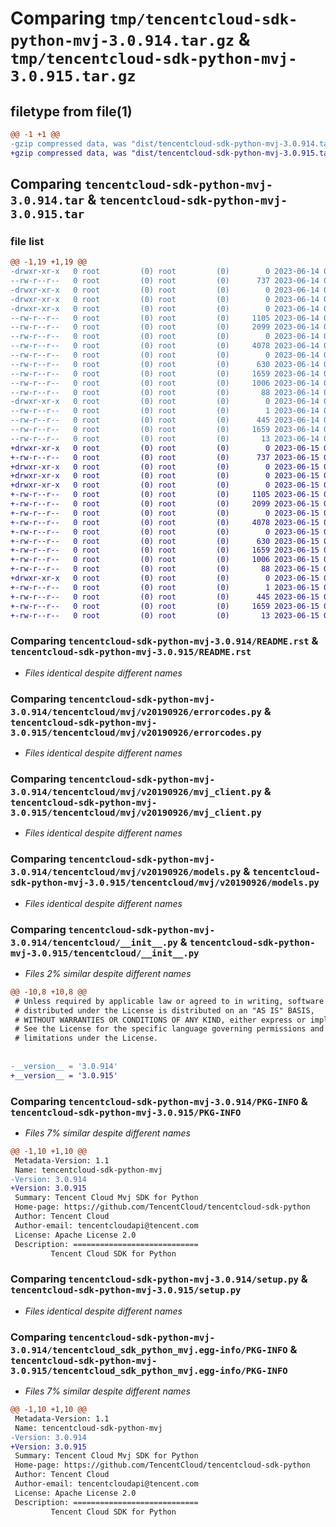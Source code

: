 # Comparing `tmp/tencentcloud-sdk-python-mvj-3.0.914.tar.gz` & `tmp/tencentcloud-sdk-python-mvj-3.0.915.tar.gz`

## filetype from file(1)

```diff
@@ -1 +1 @@
-gzip compressed data, was "dist/tencentcloud-sdk-python-mvj-3.0.914.tar", last modified: Wed Jun 14 00:30:54 2023, max compression
+gzip compressed data, was "dist/tencentcloud-sdk-python-mvj-3.0.915.tar", last modified: Thu Jun 15 00:30:08 2023, max compression
```

## Comparing `tencentcloud-sdk-python-mvj-3.0.914.tar` & `tencentcloud-sdk-python-mvj-3.0.915.tar`

### file list

```diff
@@ -1,19 +1,19 @@
-drwxr-xr-x   0 root         (0) root         (0)        0 2023-06-14 00:30:54.000000 tencentcloud-sdk-python-mvj-3.0.914/
--rw-r--r--   0 root         (0) root         (0)      737 2023-06-14 00:30:54.000000 tencentcloud-sdk-python-mvj-3.0.914/README.rst
-drwxr-xr-x   0 root         (0) root         (0)        0 2023-06-14 00:30:54.000000 tencentcloud-sdk-python-mvj-3.0.914/tencentcloud/
-drwxr-xr-x   0 root         (0) root         (0)        0 2023-06-14 00:30:54.000000 tencentcloud-sdk-python-mvj-3.0.914/tencentcloud/mvj/
-drwxr-xr-x   0 root         (0) root         (0)        0 2023-06-14 00:30:54.000000 tencentcloud-sdk-python-mvj-3.0.914/tencentcloud/mvj/v20190926/
--rw-r--r--   0 root         (0) root         (0)     1105 2023-06-14 00:30:54.000000 tencentcloud-sdk-python-mvj-3.0.914/tencentcloud/mvj/v20190926/errorcodes.py
--rw-r--r--   0 root         (0) root         (0)     2099 2023-06-14 00:30:54.000000 tencentcloud-sdk-python-mvj-3.0.914/tencentcloud/mvj/v20190926/mvj_client.py
--rw-r--r--   0 root         (0) root         (0)        0 2023-06-14 00:30:54.000000 tencentcloud-sdk-python-mvj-3.0.914/tencentcloud/mvj/v20190926/__init__.py
--rw-r--r--   0 root         (0) root         (0)     4078 2023-06-14 00:30:54.000000 tencentcloud-sdk-python-mvj-3.0.914/tencentcloud/mvj/v20190926/models.py
--rw-r--r--   0 root         (0) root         (0)        0 2023-06-14 00:30:54.000000 tencentcloud-sdk-python-mvj-3.0.914/tencentcloud/mvj/__init__.py
--rw-r--r--   0 root         (0) root         (0)      630 2023-06-14 00:30:54.000000 tencentcloud-sdk-python-mvj-3.0.914/tencentcloud/__init__.py
--rw-r--r--   0 root         (0) root         (0)     1659 2023-06-14 00:30:54.000000 tencentcloud-sdk-python-mvj-3.0.914/PKG-INFO
--rw-r--r--   0 root         (0) root         (0)     1006 2023-06-14 00:30:54.000000 tencentcloud-sdk-python-mvj-3.0.914/setup.py
--rw-r--r--   0 root         (0) root         (0)       88 2023-06-14 00:30:54.000000 tencentcloud-sdk-python-mvj-3.0.914/setup.cfg
-drwxr-xr-x   0 root         (0) root         (0)        0 2023-06-14 00:30:54.000000 tencentcloud-sdk-python-mvj-3.0.914/tencentcloud_sdk_python_mvj.egg-info/
--rw-r--r--   0 root         (0) root         (0)        1 2023-06-14 00:30:54.000000 tencentcloud-sdk-python-mvj-3.0.914/tencentcloud_sdk_python_mvj.egg-info/dependency_links.txt
--rw-r--r--   0 root         (0) root         (0)      445 2023-06-14 00:30:54.000000 tencentcloud-sdk-python-mvj-3.0.914/tencentcloud_sdk_python_mvj.egg-info/SOURCES.txt
--rw-r--r--   0 root         (0) root         (0)     1659 2023-06-14 00:30:54.000000 tencentcloud-sdk-python-mvj-3.0.914/tencentcloud_sdk_python_mvj.egg-info/PKG-INFO
--rw-r--r--   0 root         (0) root         (0)       13 2023-06-14 00:30:54.000000 tencentcloud-sdk-python-mvj-3.0.914/tencentcloud_sdk_python_mvj.egg-info/top_level.txt
+drwxr-xr-x   0 root         (0) root         (0)        0 2023-06-15 00:30:08.000000 tencentcloud-sdk-python-mvj-3.0.915/
+-rw-r--r--   0 root         (0) root         (0)      737 2023-06-15 00:30:08.000000 tencentcloud-sdk-python-mvj-3.0.915/README.rst
+drwxr-xr-x   0 root         (0) root         (0)        0 2023-06-15 00:30:08.000000 tencentcloud-sdk-python-mvj-3.0.915/tencentcloud/
+drwxr-xr-x   0 root         (0) root         (0)        0 2023-06-15 00:30:08.000000 tencentcloud-sdk-python-mvj-3.0.915/tencentcloud/mvj/
+drwxr-xr-x   0 root         (0) root         (0)        0 2023-06-15 00:30:08.000000 tencentcloud-sdk-python-mvj-3.0.915/tencentcloud/mvj/v20190926/
+-rw-r--r--   0 root         (0) root         (0)     1105 2023-06-15 00:30:08.000000 tencentcloud-sdk-python-mvj-3.0.915/tencentcloud/mvj/v20190926/errorcodes.py
+-rw-r--r--   0 root         (0) root         (0)     2099 2023-06-15 00:30:08.000000 tencentcloud-sdk-python-mvj-3.0.915/tencentcloud/mvj/v20190926/mvj_client.py
+-rw-r--r--   0 root         (0) root         (0)        0 2023-06-15 00:30:08.000000 tencentcloud-sdk-python-mvj-3.0.915/tencentcloud/mvj/v20190926/__init__.py
+-rw-r--r--   0 root         (0) root         (0)     4078 2023-06-15 00:30:08.000000 tencentcloud-sdk-python-mvj-3.0.915/tencentcloud/mvj/v20190926/models.py
+-rw-r--r--   0 root         (0) root         (0)        0 2023-06-15 00:30:08.000000 tencentcloud-sdk-python-mvj-3.0.915/tencentcloud/mvj/__init__.py
+-rw-r--r--   0 root         (0) root         (0)      630 2023-06-15 00:30:08.000000 tencentcloud-sdk-python-mvj-3.0.915/tencentcloud/__init__.py
+-rw-r--r--   0 root         (0) root         (0)     1659 2023-06-15 00:30:08.000000 tencentcloud-sdk-python-mvj-3.0.915/PKG-INFO
+-rw-r--r--   0 root         (0) root         (0)     1006 2023-06-15 00:30:08.000000 tencentcloud-sdk-python-mvj-3.0.915/setup.py
+-rw-r--r--   0 root         (0) root         (0)       88 2023-06-15 00:30:08.000000 tencentcloud-sdk-python-mvj-3.0.915/setup.cfg
+drwxr-xr-x   0 root         (0) root         (0)        0 2023-06-15 00:30:08.000000 tencentcloud-sdk-python-mvj-3.0.915/tencentcloud_sdk_python_mvj.egg-info/
+-rw-r--r--   0 root         (0) root         (0)        1 2023-06-15 00:30:08.000000 tencentcloud-sdk-python-mvj-3.0.915/tencentcloud_sdk_python_mvj.egg-info/dependency_links.txt
+-rw-r--r--   0 root         (0) root         (0)      445 2023-06-15 00:30:08.000000 tencentcloud-sdk-python-mvj-3.0.915/tencentcloud_sdk_python_mvj.egg-info/SOURCES.txt
+-rw-r--r--   0 root         (0) root         (0)     1659 2023-06-15 00:30:08.000000 tencentcloud-sdk-python-mvj-3.0.915/tencentcloud_sdk_python_mvj.egg-info/PKG-INFO
+-rw-r--r--   0 root         (0) root         (0)       13 2023-06-15 00:30:08.000000 tencentcloud-sdk-python-mvj-3.0.915/tencentcloud_sdk_python_mvj.egg-info/top_level.txt
```

### Comparing `tencentcloud-sdk-python-mvj-3.0.914/README.rst` & `tencentcloud-sdk-python-mvj-3.0.915/README.rst`

 * *Files identical despite different names*

### Comparing `tencentcloud-sdk-python-mvj-3.0.914/tencentcloud/mvj/v20190926/errorcodes.py` & `tencentcloud-sdk-python-mvj-3.0.915/tencentcloud/mvj/v20190926/errorcodes.py`

 * *Files identical despite different names*

### Comparing `tencentcloud-sdk-python-mvj-3.0.914/tencentcloud/mvj/v20190926/mvj_client.py` & `tencentcloud-sdk-python-mvj-3.0.915/tencentcloud/mvj/v20190926/mvj_client.py`

 * *Files identical despite different names*

### Comparing `tencentcloud-sdk-python-mvj-3.0.914/tencentcloud/mvj/v20190926/models.py` & `tencentcloud-sdk-python-mvj-3.0.915/tencentcloud/mvj/v20190926/models.py`

 * *Files identical despite different names*

### Comparing `tencentcloud-sdk-python-mvj-3.0.914/tencentcloud/__init__.py` & `tencentcloud-sdk-python-mvj-3.0.915/tencentcloud/__init__.py`

 * *Files 2% similar despite different names*

```diff
@@ -10,8 +10,8 @@
 # Unless required by applicable law or agreed to in writing, software
 # distributed under the License is distributed on an "AS IS" BASIS,
 # WITHOUT WARRANTIES OR CONDITIONS OF ANY KIND, either express or implied.
 # See the License for the specific language governing permissions and
 # limitations under the License.
 
 
-__version__ = '3.0.914'
+__version__ = '3.0.915'
```

### Comparing `tencentcloud-sdk-python-mvj-3.0.914/PKG-INFO` & `tencentcloud-sdk-python-mvj-3.0.915/PKG-INFO`

 * *Files 7% similar despite different names*

```diff
@@ -1,10 +1,10 @@
 Metadata-Version: 1.1
 Name: tencentcloud-sdk-python-mvj
-Version: 3.0.914
+Version: 3.0.915
 Summary: Tencent Cloud Mvj SDK for Python
 Home-page: https://github.com/TencentCloud/tencentcloud-sdk-python
 Author: Tencent Cloud
 Author-email: tencentcloudapi@tencent.com
 License: Apache License 2.0
 Description: ============================
         Tencent Cloud SDK for Python
```

### Comparing `tencentcloud-sdk-python-mvj-3.0.914/setup.py` & `tencentcloud-sdk-python-mvj-3.0.915/setup.py`

 * *Files identical despite different names*

### Comparing `tencentcloud-sdk-python-mvj-3.0.914/tencentcloud_sdk_python_mvj.egg-info/PKG-INFO` & `tencentcloud-sdk-python-mvj-3.0.915/tencentcloud_sdk_python_mvj.egg-info/PKG-INFO`

 * *Files 7% similar despite different names*

```diff
@@ -1,10 +1,10 @@
 Metadata-Version: 1.1
 Name: tencentcloud-sdk-python-mvj
-Version: 3.0.914
+Version: 3.0.915
 Summary: Tencent Cloud Mvj SDK for Python
 Home-page: https://github.com/TencentCloud/tencentcloud-sdk-python
 Author: Tencent Cloud
 Author-email: tencentcloudapi@tencent.com
 License: Apache License 2.0
 Description: ============================
         Tencent Cloud SDK for Python
```

